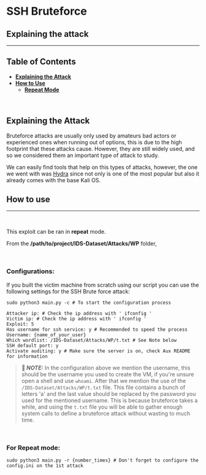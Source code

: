 # **SSH Bruteforce**

## **Explaining the attack**
---

## **Table of Contents**

* **[Explaining the Attack](#explaining-the-attack)**
* **[How to Use](#how-to-use)**
  * **[Repeat Mode](#for-repeat-mode)** 

<br/>

## **Explaining the Attack**

Bruteforce attacks are usually only used by amateurs bad actors or experienced ones when running out of options, this is due to the high footprint that these attacks cause. However, they are still widely used, and so we considered them an important type of attack to study.

We can easily find tools that help on this types of attacks, however, the one we went with was [Hydra](https://www.kali.org/tools/hydra/) since not only is one of the most popular but also it already comes with the base Kali OS.

## **How to use**
---
<br/>

This exploit can be ran in **repeat** mode.

From the **/path/to/project/IDS-Dataset/Attacks/WP** folder,

<br/>

### **Configurations:**

If you built the victim machine from scratch using our script you can use the following settings for the SSH Brute force attack:

``` Shell
sudo python3 main.py -c # To start the configuration process

Attacker ip: # Check the ip address with ' ifconfig '
Victim ip: # Check the ip address with ' ifconfig '
Exploit: 5
Has username for ssh service: y # Recommended to speed the process
Username: {name_of_your_user}
Which wordlist: /IDS-Dataset/Attacks/WP/t.txt # See Note below
SSH default port: y
Activate auditing: y # Make sure the server is on, check Aux README for information
```

> **📝 _NOTE:_** In the configuration above we mention the username, this should be the username you used to create the VM, if you're unsure open a shell and use `whoami`. After that we mention the use of the `/IDS-Dataset/Attacks/WP/t.txt` file. This file contains a bunch of letters 'a' and the last value should be replaced by the password you used for the mentioned username. This is because bruteforce takes a while, and using the `t.txt` file you will be able to gather enough system calls to define a bruteforce attack without wasting to much time. 

<br/>


### **For Repeat mode:**
``` Shell
sudo python3 main.py -r {number_times} # Don't forget to configure the config.ini on the 1st attack
```

